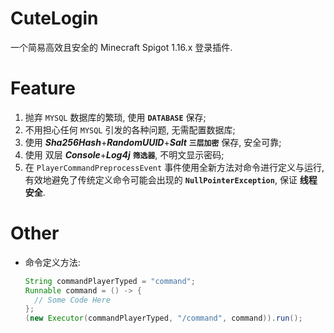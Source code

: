 # CuteLogin
一个简易高效且安全的 Minecraft Spigot 1.16.x 登录插件.

# Feature
1. 抛弃 `MYSQL` 数据库的繁琐, 使用 **`DATABASE`** 保存;
2. 不用担心任何 `MYSQL` 引发的各种问题, 无需配置数据库;
3. 使用 ***Sha256Hash***+***RandomUUID***+***Salt*** **`三层加密`** 保存, 安全可靠;
4. 使用 双层 ***Console***+***Log4j*** **`筛选器`**, 不明文显示密码;
5. 在 `PlayerCommandPreprocessEvent` 事件使用全新方法对命令进行定义与运行, 有效地避免了传统定义命令可能会出现的 **`NullPointerException`**, 保证 **线程安全**.

# Other
- 命令定义方法:
  ```Java
  String commandPlayerTyped = "command";
  Runnable command = () -> {
    // Some Code Here
  };
  (new Executor(commandPlayerTyped, "/command", command)).run();
  ```
 
